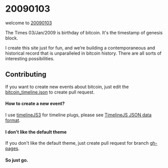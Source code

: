 # 20090103welcome to [20090103](http://20090103.com)The Times 03/Jan/2009 is birthday of bitcoin. It's the timestamp of genesis block.I create this site just for fun, and we’re building a contemporaneous and historical record that is unparalleled in bitcoin history. There are all sorts of interesting possibilities.## ContributingIf you want to create new events about bitcoin, just edit the [bitcoin_timeline.json](https://github.com/memoryboxes/20090103/blob/gh-pages/data/bitcoin_timeline.json) to create pull request.#### How to create a new event?I use [timelineJS3](https://timeline.knightlab.com/index.html) for timeline plugs, please see [TimelineJS JSON data format](https://timeline.knightlab.com/docs/json-format.html#json-media).#### I don't like the default themeIf you don't like the default theme, just create pull request for  branch [gh-pages](https://github.com/memoryboxes/20090103/tree/gh-pages).#### So just go.
